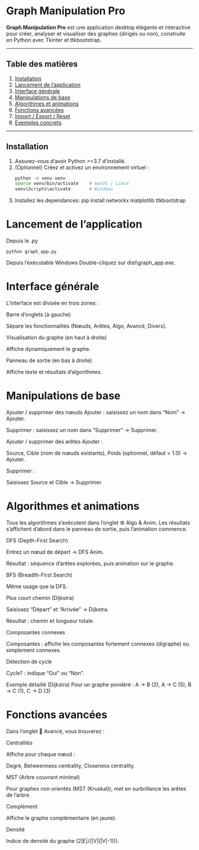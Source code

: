 # Graph Manipulation Pro

**Graph Manipulation Pro** est une application desktop élégante et interactive pour créer, analyser et visualiser des graphes (dirigés ou non), construite en Python avec Tkinter et ttkbootstrap.

---

## Table des matières

1. [Installation](#installation)  
2. [Lancement de l’application](#lancement-de-lapplication)  
3. [Interface générale](#interface-générale)  
4. [Manipulations de base](#manipulations-de-base)  
5. [Algorithmes et animations](#algorithmes-et-animations)  
6. [Fonctions avancées](#fonctions-avancées)  
7. [Import / Export / Reset](#import--export--reset)  
8. [Exemples concrets](#exemples-concrets)

---

## Installation

1. Assurez-vous d’avoir Python >=3.7 d’installé.  
2. (Optionnel) Créez et activez un environnement virtuel :  
   ```bash
   python -m venv venv
   source venv/bin/activate    # macOS / Linux
   venv\Scripts\activate       # Windows

3. Installez les dependances:
    pip install networkx matplotlib ttkbootstrap



# Lancement de l’application
Depuis le .py

    python graph_app.py

Depuis l’exécutable Windows
    Double-cliquez sur dist\graph_app.exe.


#   Interface générale
L’interface est divisée en trois zones :

Barre d’onglets (à gauche)

Sépare les fonctionnalités (Nœuds, Arêtes, Algo, Avancé, Divers).

Visualisation du graphe (en haut à droite)

Affiche dynamiquement le graphe.

Panneau de sortie (en bas à droite)

Affiche texte et résultats d’algorithmes.


# Manipulations de base
Ajouter / supprimer des nœuds
Ajouter : saisissez un nom dans “Nom” → Ajouter.

Supprimer : saisissez un nom dans “Supprimer” → Supprimer.

Ajouter / supprimer des arêtes
Ajouter :

Source, Cible (nom de nœuds existants), Poids (optionnel, défaut = 1.0) → Ajouter.

Supprimer :

Saisissez Source et Cible → Supprimer.


#  Algorithmes et animations
Tous les algorithmes s’exécutent dans l’onglet ⚙️ Algo & Anim. Les résultats s’affichent d’abord dans le panneau de sortie, puis l’animation commence.

DFS (Depth-First Search)

Entrez un nœud de départ → DFS Anim.

Résultat : séquence d’arêtes explorées, puis animation sur le graphe.

BFS (Breadth-First Search)

Même usage que la DFS.

Plus court chemin (Dijkstra)

Saisissez “Départ” et “Arrivée” → Dijkstra.

Résultat : chemin et longueur totale.

Composantes connexes

Composantes : affiche les composantes fortement connexes (digraphe) ou simplement connexes.

Détection de cycle

Cycle? : indique “Oui” ou “Non”.

Exemple détaillé (Dijkstra)
Pour un graphe pondéré :
A → B (2), A → C (5), B → C (1), C → D (3)

# Fonctions avancées
Dans l’onglet 🔧 Avancé, vous trouverez :

Centralités

Affiche pour chaque nœud :

Degré, Betweenness centrality, Closeness centrality.

MST (Arbre couvrant minimal)

Pour graphes non orientés (MST (Kruskal)), met en surbrillance les arêtes de l’arbre.

Complément

Affiche le graphe complémentaire (en jaune).

Densité

Indice de densité du graphe (2|E|/(|V|(|V|-1))).